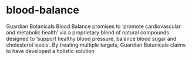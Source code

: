 # blood-balance
Guardian Botanicals Blood Balance promises to ‘promote cardiovascular and metabolic health’ via a proprietary blend of natural compounds designed to ‘support healthy blood pressure, balance blood sugar and cholesterol levels’. By treating multiple targets, Guardian Botanicals claims to have developed a holistic solution
